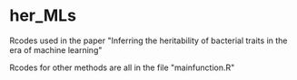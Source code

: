 # her_MLs
Rcodes used in the paper "Inferring the heritability of bacterial traits in the era of machine learning"

Rcodes for other methods are all in the file "mainfunction.R"
